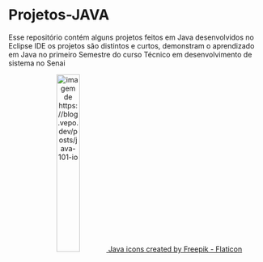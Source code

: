 # Projetos-JAVA
Esse repositório contém alguns projetos feitos em Java desenvolvidos no Eclipse IDE
os projetos são distintos e curtos, demonstram o aprendizado em Java no primeiro Semestre do curso Técnico em desenvolvimento de sistema no Senai
<p align="center">
<a href="https://www.flaticon.com/free-icons/java" title="java icons">
  <img src="https://user-images.githubusercontent.com/100448388/225946147-f874c1b1-fa35-4310-9cb1-adcbea5f10ad.png" alt="imagem de https://blog.vepo.dev/posts/java-101-io" width="30%">
  Java icons created by Freepik - Flaticon
</a>
  
</p>
